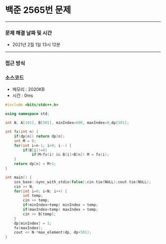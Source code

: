 
# 백준 2565번 문제

---

### 문제 해결 날짜 및 시간

- 2021년 2월 1일 13시 12분

---

### 접근 방식


### 소스코드
- 메모리 : 2020KB
- 시간 : 0ms
```c++
#include <bits/stdc++.h>

using namespace std;

int N, A[101], B[501], minIndex=600, maxIndex=0,dp[501];

int fx(int n) {
    if(dp[n]) return dp[n];
    int M = 0;
    for(int i=n-1; i>0; i--) {
        if(B[i]!=0) 
            if(M<fx(i) && B[i]<B[n]) M = fx(i);
    }
    return dp[n] = M+1;
}

int main() {
    ios_base::sync_with_stdio(false);cin.tie(NULL);cout.tie(NULL);
    cin >> N;
    for(int i=0; i<N; i++) {
        int temp;
        cin >> temp;
        if(minIndex>temp) minIndex = temp;
        if(maxIndex<temp) maxIndex = temp;
        cin >> B[temp];
    }
    dp[minIndex] = 1;
    fx(maxIndex);
    cout << N-*max_element(dp, dp+501);
}
```
